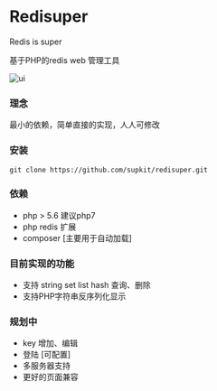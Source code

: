 # Redisuper

Redis is super

基于PHP的redis web 管理工具

![ui](http://chenshuo.net/other/ui.png)

### 理念
最小的依赖，简单直接的实现，人人可修改

### 安装

```
git clone https://github.com/supkit/redisuper.git
```

### 依赖
- php > 5.6 建议php7
- php redis 扩展
- composer [主要用于自动加载]

### 目前实现的功能

- 支持 string set list hash 查询、删除
- 支持PHP字符串反序列化显示

### 规划中

- key 增加、编辑
- 登陆 [可配置]
- 多服务器支持
- 更好的页面兼容

